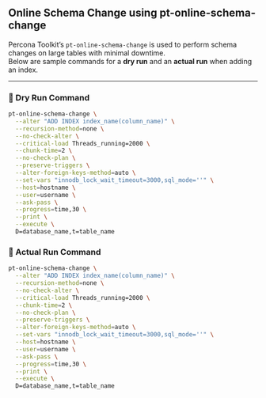 ## Online Schema Change using pt-online-schema-change

Percona Toolkit’s `pt-online-schema-change` is used to perform schema changes on large tables with minimal downtime.  
Below are sample commands for a **dry run** and an **actual run** when adding an index.

---

### 🔹 Dry Run Command

```bash
pt-online-schema-change \
  --alter "ADD INDEX index_name(column_name)" \
  --recursion-method=none \
  --no-check-alter \
  --critical-load Threads_running=2000 \
  --chunk-time=2 \
  --no-check-plan \
  --preserve-triggers \
  --alter-foreign-keys-method=auto \
  --set-vars "innodb_lock_wait_timeout=3000,sql_mode=''" \
  --host=hostname \
  --user=username \
  --ask-pass \
  --progress=time,30 \
  --print \
  --execute \
  D=database_name,t=table_name
```
### 🔹 Actual Run Command
```bash
pt-online-schema-change \
  --alter "ADD INDEX index_name(column_name)" \
  --recursion-method=none \
  --no-check-alter \
  --critical-load Threads_running=2000 \
  --chunk-time=2 \
  --no-check-plan \
  --preserve-triggers \
  --alter-foreign-keys-method=auto \
  --set-vars "innodb_lock_wait_timeout=3000,sql_mode=''" \
  --host=hostname \
  --user=username \
  --ask-pass \
  --progress=time,30 \
  --print \
  --execute \
  D=database_name,t=table_name
